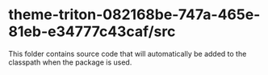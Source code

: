 # theme-triton-082168be-747a-465e-81eb-e34777c43caf/src

This folder contains source code that will automatically be added to the classpath when
the package is used.
